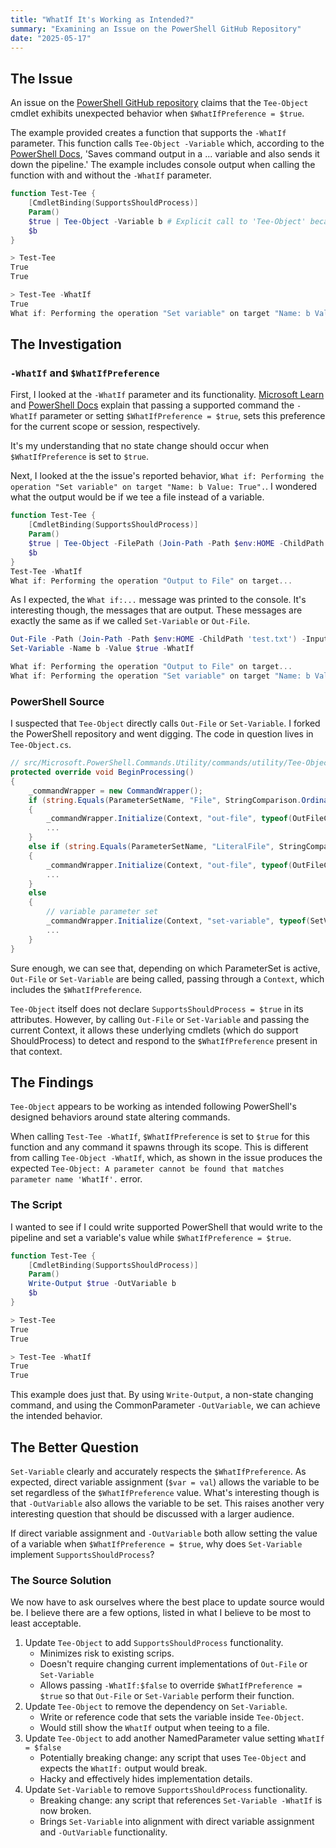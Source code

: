 ```yaml
---
title: "WhatIf It's Working as Intended?"
summary: "Examining an Issue on the PowerShell GitHub Repository"
date: "2025-05-17"
---
```


## The Issue

An issue on the [PowerShell GitHub repository](https://github.com/PowerShell/PowerShell/issues/25459) claims that the `Tee-Object` cmdlet exhibits unexpected behavior when `$WhatIfPreference = $true`.

The example provided creates a function that supports the `-WhatIf` parameter. This function calls `Tee-Object -Variable` which, according to the [PowerShell Docs](https://learn.microsoft.com/en-us/powershell/module/microsoft.powershell.utility/tee-object), 'Saves command output in a ... variable and also sends it down the pipeline.' The example includes console output when calling the function with and without the `-WhatIf` parameter.

```powershell
function Test-Tee {
    [CmdletBinding(SupportsShouldProcess)]
    Param()
    $true | Tee-Object -Variable b # Explicit call to 'Tee-Object' because I'm on a Mac and 'tee' is a built-in system command.
    $b
}

> Test-Tee
True
True

> Test-Tee -WhatIf
True
What if: Performing the operation "Set variable" on target "Name: b Value: True".
```

## The Investigation

### `-WhatIf` and `$WhatIfPreference`

First, I looked at the `-WhatIf` parameter and its functionality. [Microsoft Learn](https://learn.microsoft.com/en-us/powershell/scripting/learn/deep-dives/everything-about-shouldprocess?view=powershell-7.5#whatifpreference) and [PowerShell Docs](https://learn.microsoft.com/en-us/powershell/module/microsoft.powershell.core/about/about_preference_variables#whatifpreference) explain that passing a supported command the `-WhatIf` parameter or setting `$WhatIfPreference = $true`, sets this preference for the current scope or session, respectively.

It's my understanding that no state change should occur when `$WhatIfPreference` is set to `$true`.

Next, I looked at the the issue's reported behavior, `What if: Performing the operation "Set variable" on target "Name: b Value: True".`. I wondered what the output would be if we tee a file instead of a variable.

```powershell
function Test-Tee {
    [CmdletBinding(SupportsShouldProcess)]
    Param()
    $true | Tee-Object -FilePath (Join-Path -Path $env:HOME -ChildPath 'test.txt')
    $b
}
Test-Tee -WhatIf
What if: Performing the operation "Output to File" on target...
```

As I expected, the `What if:...` message was printed to the console. It's interesting though, the messages that are output. These messages are exactly the same as if we called `Set-Variable` or `Out-File`.

```powershell
Out-File -Path (Join-Path -Path $env:HOME -ChildPath 'test.txt') -InputObject $true -WhatIf
Set-Variable -Name b -Value $true -WhatIf

What if: Performing the operation "Output to File" on target...
What if: Performing the operation "Set variable" on target "Name: b Value: True".
```

### PowerShell Source

I suspected that `Tee-Object` directly calls `Out-File` or `Set-Variable`. I forked the PowerShell repository and went digging. The code in question lives in `Tee-Object.cs`.

```csharp
// src/Microsoft.PowerShell.Commands.Utility/commands/utility/Tee-Object.cs
protected override void BeginProcessing()
{
    _commandWrapper = new CommandWrapper();
    if (string.Equals(ParameterSetName, "File", StringComparison.OrdinalIgnoreCase))
    {
        _commandWrapper.Initialize(Context, "out-file", typeof(OutFileCommand));
        ...
    }
    else if (string.Equals(ParameterSetName, "LiteralFile", StringComparison.OrdinalIgnoreCase))
    {
        _commandWrapper.Initialize(Context, "out-file", typeof(OutFileCommand));
        ...
    }
    else
    {
        // variable parameter set
        _commandWrapper.Initialize(Context, "set-variable", typeof(SetVariableCommand));
        ...
    }
}
```

Sure enough, we can see that, depending on which ParameterSet is active, `Out-File` or `Set-Variable` are being called, passing through a `Context`, which includes the `$WhatIfPreference`.

`Tee-Object` itself does not declare `SupportsShouldProcess = $true` in its attributes. However, by calling `Out-File` or `Set-Variable` and passing the current Context, it allows these underlying cmdlets (which do support ShouldProcess) to detect and respond to the `$WhatIfPreference` present in that context.

## The Findings

`Tee-Object` appears to be working as intended following PowerShell's designed behaviors around state altering commands.

When calling `Test-Tee -WhatIf`, `$WhatIfPreference` is set to `$true` for this function and any command it spawns through its scope. This is different from calling `Tee-Object -WhatIf`, which, as shown in the issue produces the expected `Tee-Object: A parameter cannot be found that matches parameter name 'WhatIf'.` error.

### The Script

I wanted to see if I could write supported PowerShell that would write to the pipeline and set a variable's value while `$WhatIfPreference = $true`.

```powershell
function Test-Tee {
    [CmdletBinding(SupportsShouldProcess)]
    Param()
    Write-Output $true -OutVariable b
    $b
}

> Test-Tee
True
True

> Test-Tee -WhatIf
True
True
```

This example does just that. By using `Write-Output`, a non-state changing command, and using the CommonParameter `-OutVariable`, we can achieve the intended behavior.

## The Better Question

`Set-Variable` clearly and accurately respects the `$WhatIfPreference`. As expected, direct variable assignment (`$var = val`) allows the variable to be set regardless of the `$WhatIfPreference` value. What's interesting though is that `-OutVariable` also allows the variable to be set. This raises another very interesting question that should be discussed with a larger audience.

If direct variable assignment and `-OutVariable` both allow setting the value of a variable when `$WhatIfPreference = $true`, why does `Set-Variable` implement `SupportsShouldProcess`?

### The Source Solution

We now have to ask ourselves where the best place to update source would be. I believe there are a few options, listed in what I believe to be most to least acceptable.

1. Update `Tee-Object` to add `SupportsShouldProcess` functionality.
    - Minimizes risk to existing scrips.
    - Doesn't require changing current implementations of `Out-File` or `Set-Variable`
    - Allows passing `-WhatIf:$false` to override `$WhatIfPreference = $true` so that `Out-File` or `Set-Variable` perform their function.
1. Update `Tee-Object` to remove the dependency on `Set-Variable`.
    - Write or reference code that sets the variable inside `Tee-Object`.
    - Would still show the `WhatIf` output when teeing to a file.
1. Update `Tee-Object` to add another NamedParameter value setting `WhatIf = $false`
    - Potentially breaking change: any script that uses `Tee-Object` and expects the `WhatIf:` output would break.
    - Hacky and effectively hides implementation details.
1. Update `Set-Variable` to remove `SupportsShouldProcess` functionality.
    - Breaking change: any script that references `Set-Variable -WhatIf` is now broken.
    - Brings `Set-Variable` into alignment with direct variable assignment and `-OutVariable` functionality.
